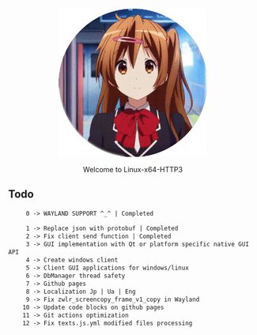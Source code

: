 <p align="center">
  <img src="./github-pages/images/tenor-nibutani.gif" alt="Example" width="300" height="300">
</p>

<p align="center">Welcome to Linux-x64-HTTP3</p>

## Todo

```
     0 -> WAYLAND SUPPORT ^_^ | Completed
```

```
     1 -> Replace json with protobuf | Completed
     2 -> Fix client send function | Completed
     3 -> GUI implementation with Qt or platform specific native GUI API 
     4 -> Create windows client
     5 -> Client GUI applications for windows/linux
     6 -> DbManager thread safety
     7 -> Github pages
     8 -> Localization Jp | Ua | Eng
     9 -> Fix zwlr_screencopy_frame_v1_copy in Wayland
    10 -> Update code blocks on github pages
    11 -> Git actions optimization
    12 -> Fix texts.js.yml modified files processing
```
